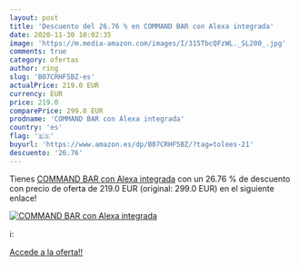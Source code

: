 ```yaml
---
layout: post
title: 'Descuento del 26.76 % en COMMAND BAR con Alexa integrada'
date: 2020-11-30 10:02:35
image: 'https://m.media-amazon.com/images/I/315TbcQFzWL._SL200_.jpg'
comments: true
category: ofertas
author: ring
slug: 'B07CRHF5BZ-es'
actualPrice: 219.0 EUR
currency: EUR
price: 219.0
comparePrice: 299.0 EUR
prodname: 'COMMAND BAR con Alexa integrada'
country: 'es'
flag: '🇪🇸'
buyurl: 'https://www.amazon.es/dp/B07CRHF5BZ/?tag=tolees-21'
descuento: '26.76'
---
```


Tienes [COMMAND BAR con Alexa integrada](https://www.amazon.es/dp/B07CRHF5BZ/?tag=tolees-21) con un 26.76 % de descuento con precio de oferta de 219.0 EUR (original: 299.0 EUR) en el siguiente enlace!

[![COMMAND BAR con Alexa integrada](https://m.media-amazon.com/images/I/315TbcQFzWL._SL200_.jpg)](https://www.amazon.es/dp/B07CRHF5BZ/?tag=tolees-21)

ℹ️:


[Accede a la oferta!!](https://www.amazon.es/dp/B07CRHF5BZ/?tag=tolees-21)
